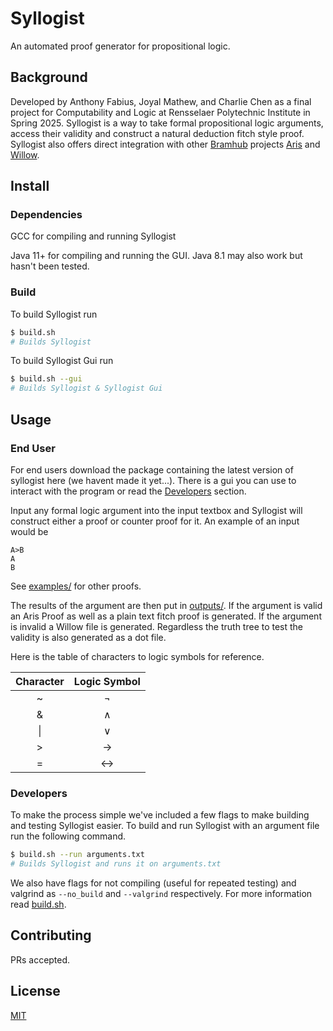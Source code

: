 # Syllogist

An automated proof generator for propositional logic.

## Background

Developed by Anthony Fabius, Joyal Mathew, and Charlie Chen as a final project for Computability and Logic at Rensselaer Polytechnic Institute in Spring 2025. Syllogist is a way to take formal propositional logic arguments, access their validity and construct a natural deduction fitch style proof. Syllogist also offers direct integration with other [Bramhub](https://github.com/Bram-Hub) projects [Aris](https://github.com/Bram-Hub/aris) and [Willow](https://github.com/Bram-Hub/Willow).

## Install

### Dependencies

GCC for compiling and running Syllogist

Java 11+ for compiling and running the GUI. Java 8.1 may also work but hasn't been tested.

### Build

To build Syllogist run

```bash
$ build.sh
# Builds Syllogist
```

To build Syllogist Gui run

```bash
$ build.sh --gui
# Builds Syllogist & Syllogist Gui
```

## Usage

### End User

For end users download the package containing the latest version of syllogist here (we havent made it yet...). There is a gui you can use to interact with the program or read the [Developers](#developers) section.

Input any formal logic argument into the input textbox and Syllogist will construct either a proof or counter proof for it. An example of an input would be

```text
A>B
A
B
```

See [examples/](/examples/) for other proofs.

The results of the argument are then put in [outputs/](/output/). If the argument is valid an Aris Proof as well as a plain text fitch proof is generated. If the argument is invalid a Willow file is generated. Regardless the truth tree to test the validity is also generated as a dot file.

Here is the table of characters to logic symbols for reference.

| Character | Logic Symbol |
|:---------:|:------------:|
|     ~     |       ¬      |
|     &     |       ∧      |
|     \|    |       ∨      |
|     >     |       →      |
|     =     |       ↔      |

### Developers

To make the process simple we've included a few flags to make building and testing Syllogist easier. To build and run Syllogist with an argument file run the following command.

```bash
$ build.sh --run arguments.txt
# Builds Syllogist and runs it on arguments.txt
```

We also have flags for not compiling (useful for repeated testing) and valgrind as `--no_build` and `--valgrind` respectively. For more information read [build.sh](build.sh).

## Contributing

PRs accepted.

## License

[MIT](LICENSE)
